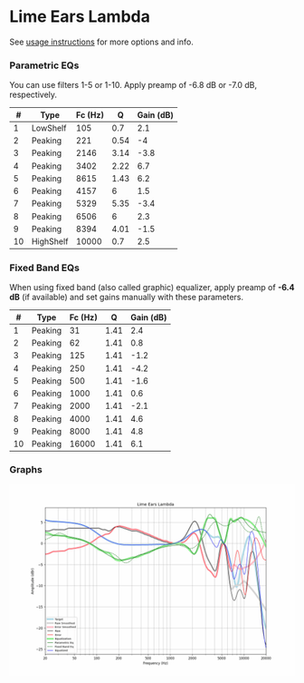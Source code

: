 # Lime Ears Lambda
See [usage instructions](https://github.com/jaakkopasanen/AutoEq#usage) for more options and info.

### Parametric EQs
You can use filters 1-5 or 1-10. Apply preamp of -6.8 dB or -7.0 dB, respectively.

|   # | Type      |   Fc (Hz) |    Q |   Gain (dB) |
|-----|-----------|-----------|------|-------------|
|   1 | LowShelf  |       105 | 0.7  |         2.1 |
|   2 | Peaking   |       221 | 0.54 |        -4   |
|   3 | Peaking   |      2146 | 3.14 |        -3.8 |
|   4 | Peaking   |      3402 | 2.22 |         6.7 |
|   5 | Peaking   |      8615 | 1.43 |         6.2 |
|   6 | Peaking   |      4157 | 6    |         1.5 |
|   7 | Peaking   |      5329 | 5.35 |        -3.4 |
|   8 | Peaking   |      6506 | 6    |         2.3 |
|   9 | Peaking   |      8394 | 4.01 |        -1.5 |
|  10 | HighShelf |     10000 | 0.7  |         2.5 |

### Fixed Band EQs
When using fixed band (also called graphic) equalizer, apply preamp of **-6.4 dB** (if available) and set gains manually with these parameters.

|   # | Type    |   Fc (Hz) |    Q |   Gain (dB) |
|-----|---------|-----------|------|-------------|
|   1 | Peaking |        31 | 1.41 |         2.4 |
|   2 | Peaking |        62 | 1.41 |         0.8 |
|   3 | Peaking |       125 | 1.41 |        -1.2 |
|   4 | Peaking |       250 | 1.41 |        -4.2 |
|   5 | Peaking |       500 | 1.41 |        -1.6 |
|   6 | Peaking |      1000 | 1.41 |         0.6 |
|   7 | Peaking |      2000 | 1.41 |        -2.1 |
|   8 | Peaking |      4000 | 1.41 |         4.6 |
|   9 | Peaking |      8000 | 1.41 |         4.8 |
|  10 | Peaking |     16000 | 1.41 |         6.1 |

### Graphs
![](./Lime%20Ears%20Lambda.png)
